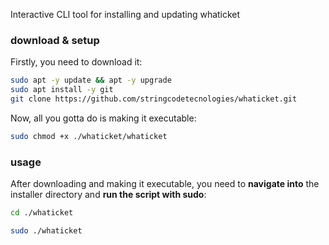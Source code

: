 Interactive CLI tool for installing and updating whaticket

### download & setup

Firstly, you need to download it:


```bash
sudo apt -y update && apt -y upgrade
sudo apt install -y git
git clone https://github.com/stringcodetecnologies/whaticket.git
```

Now, all you gotta do is making it executable:

```bash
sudo chmod +x ./whaticket/whaticket
```

### usage

After downloading and making it executable, you need to **navigate into** the installer directory and **run the script with sudo**:

```bash
cd ./whaticket
```

```bash
sudo ./whaticket
```

